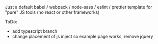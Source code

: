 Just a default babel / webpack / node-sass / eslint / prettier template for "pure" JS tools (no react or other frameworks)

ToDo:

- add typescript branch
- change placement of js inject so example page works, remove jquery
